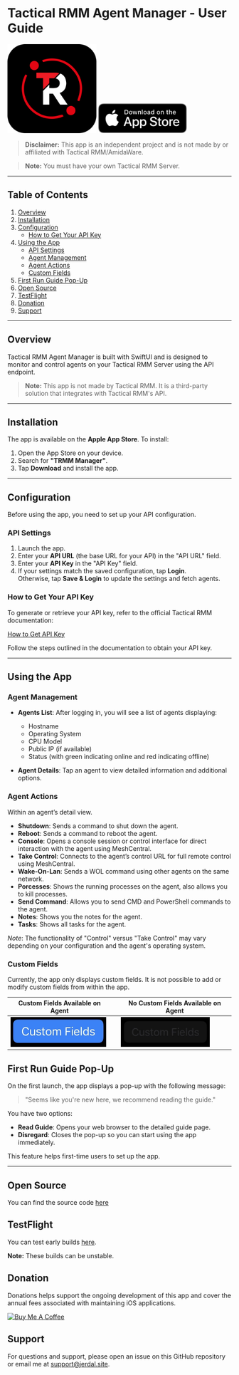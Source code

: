 # Tactical RMM Agent Manager - User Guide

<img src="./Images/TRMM%20Manager%20Icon.png" alt="TRMM Manager Icon" width="200" /> <a href="https://apps.apple.com/us/app/trmm-manager/id6742686284"><img src="Images/Download_on_the_App_Store_Badge_US-UK_RGB_blk_092917.svg" alt="Download on the App Store" width="200" /></a>





> **Disclaimer:** This app is an independent project and is not made by or affiliated with Tactical RMM/AmidaWare.

> **Note:** You must have your own Tactical RMM Server.

---

## Table of Contents
1. [Overview](#overview)
2. [Installation](#installation)
3. [Configuration](#configuration)
   - [How to Get Your API Key](#how-to-get-your-api-key)
4. [Using the App](#using-the-app)
   - [API Settings](#api-settings)
   - [Agent Management](#agent-management)
   - [Agent Actions](#agent-actions)
   - [Custom Fields](#custom-fields)
5. [First Run Guide Pop-Up](#first-run-guide-pop-up)
6. [Open Source](#open-source)
7. [TestFlight](#testflight)
8. [Donation](#donation)
9. [Support](#support)

---

## Overview

Tactical RMM Agent Manager is built with SwiftUI and is designed to monitor and control agents on your Tactical RMM Server using the API endpoint. 

> **Note:** This app is not made by Tactical RMM. It is a third-party solution that integrates with Tactical RMM's API.

---

## Installation

The app is available on the **Apple App Store**. To install:

1. Open the App Store on your device.
2. Search for **"TRMM Manager"**.
3. Tap **Download** and install the app.

---

## Configuration

Before using the app, you need to set up your API configuration.

### API Settings

1. Launch the app.
2. Enter your **API URL** (the base URL for your API) in the "API URL" field.
3. Enter your **API Key** in the "API Key" field.
4. If your settings match the saved configuration, tap **Login**.  
   Otherwise, tap **Save & Login** to update the settings and fetch agents.

### How to Get Your API Key

To generate or retrieve your API key, refer to the official Tactical RMM documentation:

[How to Get API Key](https://docs.tacticalrmm.com/functions/api/#api-access)

Follow the steps outlined in the documentation to obtain your API key.

---

## Using the App

### Agent Management

- **Agents List**: After logging in, you will see a list of agents displaying:
  - Hostname
  - Operating System
  - CPU Model
  - Public IP (if available)
  - Status (with green indicating online and red indicating offline)

- **Agent Details**: Tap an agent to view detailed information and additional options.

### Agent Actions

Within an agent’s detail view.

- **Shutdown**: Sends a command to shut down the agent.
- **Reboot**: Sends a command to reboot the agent.
- **Console**: Opens a console session or control interface for direct interaction with the agent using MeshCentral.
- **Take Control**: Connects to the agent’s control URL for full remote control using MeshCentral.
- **Wake-On-Lan**: Sends a WOL command using other agents on the same network.
- **Porcesses**: Shows the running processes on the agent, also allows you to kill processes.
- **Send Command**: Allows you to send CMD and PowerShell commands to the agent.
- **Notes**: Shows you the notes for the agent.
- **Tasks**: Shows all tasks for the agent.
  

*Note*: The functionality of "Control" versus "Take Control" may vary depending on your configuration and the agent's operating system.


### Custom Fields

Currently, the app only displays custom fields. It is not possible to add or modify custom fields from within the app.

| Custom Fields Available on Agent                                                     |   | No Custom Fields Available on Agent                                                |
|--------------------------------------------------------------------------------------|---|------------------------------------------------------------------------------------|
| <img src="./Images/CustomFieldsOn.png" alt="Custom Fields Available" width="215" />  | | <img src="./Images/CustomFieldsOff.png" alt="No Custom Fields" width="200" />      |


## First Run Guide Pop-Up

On the first launch, the app displays a pop-up with the following message:

> "Seems like you're new here, we recommend reading the guide."

You have two options:
- **Read Guide**: Opens your web browser to the detailed guide page.
- **Disregard**: Closes the pop-up so you can start using the app immediately.

This feature helps first-time users to set up the app.

---
## Open Source

You can find the source code [here](https://github.com/Jerdal-F/TRMM-Manager)


## TestFlight

You can test early builds [here](https://testflight.apple.com/join/epsFG6xE).

**Note:** These builds can be unstable.

## Donation

Donations helps support the ongoing development of this app and cover the annual fees associated with maintaining iOS applications.

<a href="https://www.buymeacoffee.com/Jerdal" target="_blank"><img src="https://cdn.buymeacoffee.com/buttons/v2/default-yellow.png" alt="Buy Me A Coffee" style="height: 60px !important;width: 217px !important;" ></a>

## Support

For questions and support, please open an issue on this GitHub repository or email me at [support@jerdal.site](mailto:support@jerdal.site).
